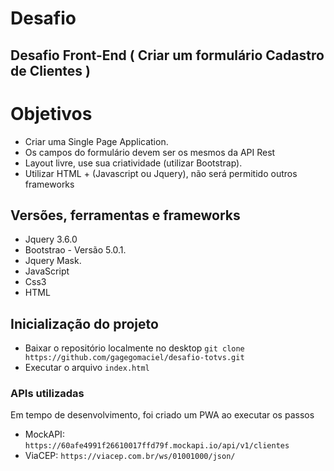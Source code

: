 # Desafio 

## Desafio Front-End ( Criar um formulário Cadastro de Clientes )

# Objetivos
- Criar uma Single Page Application.
- Os campos do formulário devem ser os mesmos da API Rest
- Layout livre, use sua criatividade (utilizar Bootstrap).
- Utilizar HTML + (Javascript ou Jquery), não será permitido outros frameworks

## Versões, ferramentas e frameworks
- Jquery 3.6.0
- Bootstrao - Versão 5.0.1.
- Jquery Mask.
- JavaScript
- Css3
- HTML

## Inicialização do projeto
- Baixar o repositório localmente no desktop `git clone https://github.com/gagegomaciel/desafio-totvs.git`
- Executar o arquivo `index.html`

### APIs utilizadas
Em tempo de desenvolvimento, foi criado um PWA ao executar os passos 
- MockAPI: `https://60afe4991f26610017ffd79f.mockapi.io/api/v1/clientes`
- ViaCEP: `https://viacep.com.br/ws/01001000/json/`  
